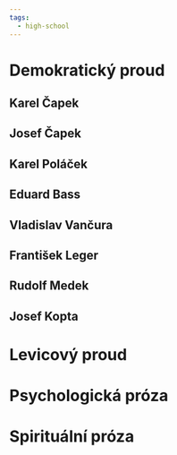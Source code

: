 ```yaml
---
tags:
  - high-school
---
```

# Demokratický proud
## Karel Čapek
## Josef Čapek
## Karel Poláček
## Eduard Bass
## Vladislav Vančura
## František Leger
## Rudolf Medek
## Josef Kopta
# Levicový proud

# Psychologická próza
# Spirituální próza